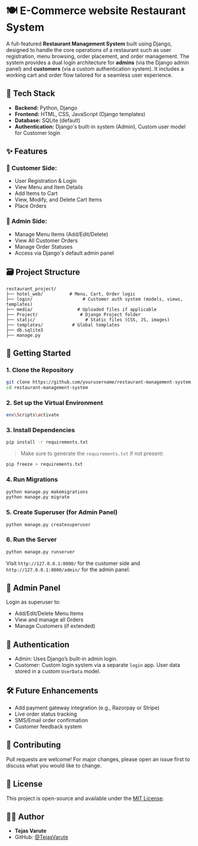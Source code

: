 
# 🍽️ E-Commerce website Restaurant System

A full-featured **Restaurant Management System** built using Django, designed to handle the core operations of a restaurant such as user registration, menu browsing, order placement, and order management. The system provides a dual login architecture for **admins** (via the Django admin panel) and **customers** (via a custom authentication system). It includes a working cart and order flow tailored for a seamless user experience.

## 🔧 Tech Stack

- **Backend:** Python, Django
- **Frontend:** HTML, CSS, JavaScript (Django templates)
- **Database:** SQLite (default)
- **Authentication:** Django's built-in system (Admin), Custom user model for Customer login

## ✨ Features

### 👤 Customer Side:
- User Registration & Login
- View Menu and Item Details
- Add Items to Cart
- View, Modify, and Delete Cart Items
- Place Orders

### 🔐 Admin Side:
- Manage Menu Items (Add/Edit/Delete)
- View All Customer Orders
- Manage Order Statuses
- Access via Django's default admin panel

## 🗃️ Project Structure

```
restaurant_project/
├── hotel_web/          # Menu, Cart, Order logic
├── login/                   # Customer auth system (models, views, templates)
├── media/                 # Uploaded files if applicable
├── Project/                # Django Project folder
├── static/                   # Static files (CSS, JS, images)
├── templates/           # Global templates
├── db.sqlite3
├── manage.py
```

## 🚀 Getting Started

### 1. Clone the Repository

```bash
git clone https://github.com/yourusername/restaurant-management-system.git
cd restaurant-management-system
```

### 2. Set up the Virtual Environment

```bash
env\Scripts\activate
```

### 3. Install Dependencies

```bash
pip install -r requirements.txt
```

> Make sure to generate the `requirements.txt` if not present:
```bash
pip freeze > requirements.txt
```

### 4. Run Migrations

```bash
python manage.py makemigrations
python manage.py migrate
```

### 5. Create Superuser (for Admin Panel)

```bash
python manage.py createsuperuser
```

### 6. Run the Server

```bash
python manage.py runserver
```

Visit `http://127.0.0.1:8000/` for the customer side and `http://127.0.0.1:8000/admin/` for the admin panel.

## 📂 Admin Panel

Login as superuser to:
- Add/Edit/Delete Menu Items
- View and manage all Orders
- Manage Customers (if extended)

## 🔐 Authentication

- Admin: Uses Django’s built-in admin login.
- Customer: Custom login system via a separate `login` app. User data stored in a custom `UserData` model.

<!-- ## 📸 Screenshots

>  -->

## 🛠️ Future Enhancements

- Add payment gateway integration (e.g., Razorpay or Stripe)
- Live order status tracking
- SMS/Email order confirmation
- Customer feedback system

## 🤝 Contributing

Pull requests are welcome! For major changes, please open an issue first to discuss what you would like to change.

## 📃 License

This project is open-source and available under the [MIT License](LICENSE).

## 👨‍💻 Author

- **Tejas Varute**
- GitHub: [@TejasVarute](https://github.com/TejasVarute)
